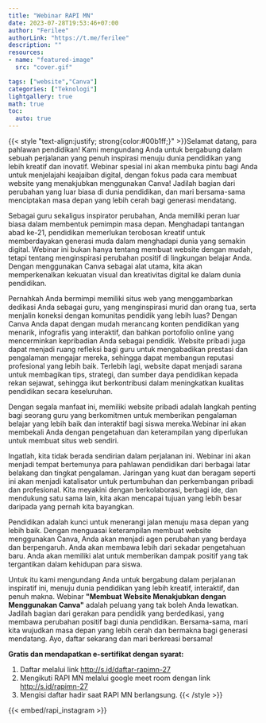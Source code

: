 ```yaml
---
title: "Webinar RAPI MN"
date: 2023-07-28T19:53:46+07:00
author: "Ferilee"
authorLink: "https://t.me/ferilee"
description: ""
resources:
- name: "featured-image"
  src: "cover.gif"

tags: ["website","Canva"]
categories: ["Teknologi"]
lightgallery: true
math: true
toc:
  auto: true
---
```

{{< style "text-align:justify; strong{color:#00b1ff;}" >}}Selamat datang, para pahlawan pendidikan! Kami mengundang Anda untuk bergabung dalam sebuah perjalanan yang penuh inspirasi menuju dunia pendidikan yang lebih kreatif dan inovatif. Webinar spesial ini akan membuka pintu bagi Anda untuk menjelajahi keajaiban digital, dengan fokus pada cara membuat website yang menakjubkan menggunakan Canva! Jadilah bagian dari perubahan yang luar biasa di dunia pendidikan, dan mari bersama-sama menciptakan masa depan yang lebih cerah bagi generasi mendatang.

Sebagai guru sekaligus inspirator perubahan, Anda memiliki peran luar biasa dalam membentuk pemimpin masa depan. Menghadapi tantangan abad ke-21, pendidikan memerlukan terobosan kreatif untuk memberdayakan generasi muda dalam menghadapi dunia yang semakin digital. Webinar ini bukan hanya tentang membuat website dengan mudah, tetapi tentang menginspirasi perubahan positif di lingkungan belajar Anda. Dengan menggunakan Canva sebagai alat utama, kita akan memperkenalkan kekuatan visual dan kreativitas digital ke dalam dunia pendidikan.

Pernahkah Anda bermimpi memiliki situs web yang menggambarkan dedikasi Anda sebagai guru, yang menginspirasi murid dan orang tua, serta menjalin koneksi dengan komunitas pendidik yang lebih luas? Dengan Canva Anda dapat dengan mudah merancang konten pendidikan yang menarik, infografis yang interaktif, dan bahkan portofolio online yang mencerminkan kepribadian Anda sebagai pendidik. Website pribadi juga dapat menjadi ruang refleksi bagi guru untuk mengabadikan prestasi dan pengalaman mengajar mereka, sehingga dapat membangun reputasi profesional yang lebih baik. Terlebih lagi, website dapat menjadi sarana untuk membagikan tips, strategi, dan sumber daya pendidikan kepada rekan sejawat, sehingga ikut berkontribusi dalam meningkatkan kualitas pendidikan secara keseluruhan. 

Dengan segala manfaat ini, memiliki website pribadi adalah langkah penting bagi seorang guru yang berkomitmen untuk memberikan pengalaman belajar yang lebih baik dan interaktif bagi siswa mereka.Webinar ini akan membekali Anda dengan pengetahuan dan keterampilan yang diperlukan untuk membuat situs web sendiri.

Ingatlah, kita tidak berada sendirian dalam perjalanan ini. Webinar ini akan menjadi tempat bertemunya para pahlawan pendidikan dari berbagai latar belakang dan tingkat pengalaman. Jaringan yang kuat dan beragam seperti ini akan menjadi katalisator untuk pertumbuhan dan perkembangan pribadi dan profesional. Kita meyakini dengan berkolaborasi, berbagi ide, dan mendukung satu sama lain, kita akan mencapai tujuan yang lebih besar daripada yang pernah kita bayangkan.

Pendidikan adalah kunci untuk menerangi jalan menuju masa depan yang lebih baik. Dengan menguasai keterampilan membuat website menggunakan Canva, Anda akan menjadi agen perubahan yang berdaya dan berpengaruh. Anda akan membawa lebih dari sekadar pengetahuan baru. Anda akan memiliki alat untuk memberikan dampak positif yang tak tergantikan dalam kehidupan para siswa.

Untuk itu kami mengundang Anda untuk bergabung dalam perjalanan inspiratif ini, menuju dunia pendidikan yang lebih kreatif, interaktif, dan penuh makna. Webinar **"Membuat Website Menakjubkan dengan Menggunakan Canva"** adalah peluang yang tak boleh Anda lewatkan. Jadilah bagian dari gerakan para pendidik yang berdedikasi, yang membawa perubahan positif bagi dunia pendidikan. Bersama-sama, mari kita wujudkan masa depan yang lebih cerah dan bermakna bagi generasi mendatang. Ayo, daftar sekarang dan mari berkreasi bersama!

**Gratis dan mendapatkan e-sertifikat dengan syarat:**
1. Daftar melalui link http://s.id/daftar-rapimn-27
2. Mengikuti RAPI MN melalui google meet room dengan link http://s.id/rapimn-27
3. Mengisi daftar hadir saat RAPI MN berlangsung.
{{< /style >}}

{{< embed/rapi_instagram >}}
